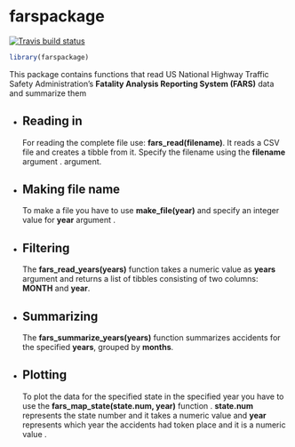 
<!-- README.md is generated from README.Rmd. Please edit that file -->

# farspackage

<!-- badges: start -->

[![Travis build
status](https://travis-ci.org/MagdyLaban/Building_R_Packages_Coursera.svg?branch=master)](https://travis-ci.org/MagdyLaban/Building_R_Packages_Coursera)
<!-- badges: end -->

``` r
library(farspackage)
```

This package contains functions that read US National Highway Traffic
Safety Administration’s **Fatality Analysis Reporting System (FARS)**
data and summarize them

  - ## Reading in
    
    For reading the complete file use: **fars\_read(filename)**. It
    reads a CSV file and creates a tibble from it. Specify the filename
    using the **filename** argument . argument.

  - ## Making file name
    
    To make a file you have to use **make\_file(year)** and specify an
    integer value for **year** argument .

  - ## Filtering
    
    The **fars\_read\_years(years)** function takes a numeric value as
    **years** argument and returns a list of tibbles consisting of two
    columns: **MONTH** and **year**.

  - ## Summarizing
    
    The **fars\_summarize\_years(years)** function summarizes accidents
    for the specified **years**, grouped by **months**.

  - ## Plotting
    
    To plot the data for the specified state in the specified year you
    have to use the **fars\_map\_state(state.num, year)** function .
    **state.num** represents the state number and it takes a numeric
    value and **year** represents which year the accidents had token
    place and it is a numeric value .
